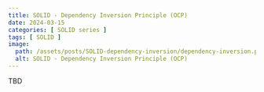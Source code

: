 ```yaml
---
title: SOLID - Dependency Inversion Principle (OCP)
date: 2024-03-15
categories: [ SOLID series ]
tags: [ SOLID ]
image:
  path: /assets/posts/SOLID-dependency-inversion/dependency-inversion.png
  alt: SOLID - Dependency Inversion Principle (OCP)
---
```


TBD
